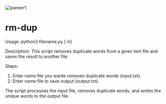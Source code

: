 ![paneer1](https://github.com/user-attachments/assets/1a1e442f-9d71-46bf-b553-e3976c0ee32f)
# rm-dup

Usage:
  python3 filename.py [-h]

Description:
  This script removes duplicate words from a given text file and saves the result to another file.

Steps:
  1. Enter name file you wante removes duplicate words (input.txt).
  2. Enter name file to save output (output.txt).

  The script processes the input file, removes duplicate words, and writes the unique words to the output file.
